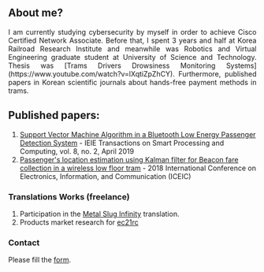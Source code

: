## About me?

<div style="text-align: justify">I am currently studying cybersecurity by myself in order to achieve Cisco Certified Network Associate. Before that, I spent 3 years and half at Korea Railroad Research Institute and meanwhile was Robotics and Virtual Engineering graduate student at University of Science and Technology. Thesis was [Trams Drivers Drowsiness Monitoring Systems](https://www.youtube.com/watch?v=lXqtiZpZhCY). Furthermore, published papers in Korean scientific journals about hands-free payment methods in trams.</div>

## Published papers:
  1. [Support Vector Machine Algorithm in a Bluetooth Low Energy Passenger Detection System](http://www.ieiespc.org/view_acticles/acticles_d.asp?j=48) - IEIE Transactions on Smart Processing and Computing, vol. 8, no. 2, April 2019
  2. [Passenger's location estimation using Kalman filter for Beacon fare collection in a wireless low floor tram](https://ieeexplore.ieee.org/document/8330712) - 2018 International Conference on Electronics, Information, and Communication (ICEIC)

### Translations Works (freelance)
  1. Participation in the [Metal Slug Infinity](https://play.google.com/store/apps/details?id=com.ekkorr.msf&hl=pt_BR) translation.
  2. Products market research for [ec21rc](http://www.ec21rnc.com/) 

### Contact

Please fill the [form](/contact.md).
